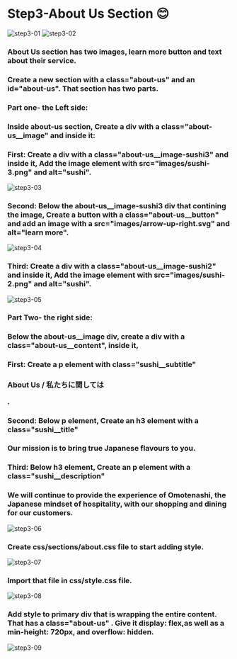 # Step3-About Us Section 😊

![step3-01]()
![step3-02]()

### About Us section has two images, learn more button  and text about their service.
### Create a new section with a class="about-us" and an id="about-us". That section has two parts.
### Part one- the Left side:
### Inside about-us section, Create a div with a class="about-us__image" and inside it:

### First: Create a div with a class="about-us__image-sushi3" and inside it, Add the image element with src="images/sushi-3.png" and alt="sushi".
![step3-03](https://github.com/fatmakhaledosman/Sushi-Themed-Website-step-by-step/blob/main/step3-about-us/images-readme-file/img3-03.png)

### Second: Below the about-us__image-sushi3 div that contining the image, Create a button with a class="about-us__button" and add an image with a src="images/arrow-up-right.svg" and alt="learn more".

![step3-04](https://github.com/fatmakhaledosman/Sushi-Themed-Website-step-by-step/blob/main/step3-about-us/images-readme-file/img3-04.png)

### Third: Create a div with a class="about-us__image-sushi2" and inside it, Add the image element with src="images/sushi-2.png" and alt="sushi".
![step3-05](https://github.com/fatmakhaledosman/Sushi-Themed-Website-step-by-step/blob/main/step3-about-us/images-readme-file/img3-05.png)

### Part Two- the right side:
### Below the about-us__image div, create a div with a class="about-us__content", inside it, 
### First: Create a p element with class="sushi__subtitle"
### <p class="sushi__subtitle">About Us / 私たちに関しては</p>.
### Second: Below p element, Create an h3 element with a class="sushi__title"
### <h3 class="sushi__title"> Our mission is to bring true Japanese flavours to you.</h3>
### Third: Below h3 element, Create an p element with a class="sushi__description"
### <p class="sushi__description"> We will continue to provide the experience of Omotenashi, the Japanese mindset of hospitality, with our shopping and dining for our customers. </p>

![step3-06](https://github.com/fatmakhaledosman/Sushi-Themed-Website-step-by-step/blob/main/step3-about-us/images-readme-file/img3-06.png)

### Create css/sections/about.css file to start adding style.
![step3-07](https://github.com/fatmakhaledosman/Sushi-Themed-Website-step-by-step/blob/main/step3-about-us/images-readme-file/img3-07.png)
### Import that file in css/style.css file.
![step3-08](https://github.com/fatmakhaledosman/Sushi-Themed-Website-step-by-step/blob/main/step3-about-us/images-readme-file/img3-08.png)
### Add style to primary div that is wrapping the entire content. That has a class="about-us" . Give it display: flex,as well as a min-height: 720px, and overflow: hidden.
![step3-09]()



